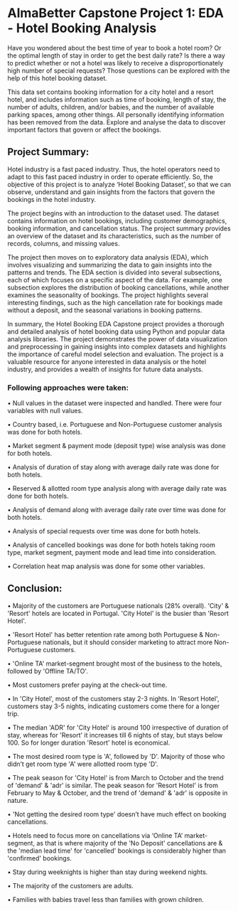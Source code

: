 # AlmaBetter Capstone Project 1: EDA - Hotel Booking Analysis

Have you wondered about the best time of year to book a hotel room? Or the optimal length of stay in order to get the best daily rate? Is there a way to predict whether or not a hotel was likely to receive a disproportionately high number of special requests?
Those questions can be explored with the help of this hotel booking dataset.

This data set contains booking information for a city hotel and a resort hotel, and includes information such as time of booking, length of stay, the number of adults, children, and/or babies, and the number of available parking spaces, among other things. All personally identifying information has been removed from the data.
Explore and analyse the data to discover important factors that govern or affect the bookings.

## Project Summary:
Hotel industry is a fast paced industry. Thus, the hotel operators need to adapt to this fast paced industry in order to operate efficiently. So, the objective of this project is to analyze ‘Hotel Booking Dataset’, so that we can observe, understand and gain insights from the factors that govern the bookings in the hotel industry.

The project begins with an introduction to the dataset used. The dataset contains information on hotel bookings, including customer demographics, booking information, and cancellation status. The project summary provides an overview of the dataset and its characteristics, such as the number of records, columns, and missing values.

The project then moves on to exploratory data analysis (EDA), which involves visualizing and summarizing the data to gain insights into the patterns and trends. The EDA section is divided into several subsections, each of which focuses on a specific aspect of the data. For example, one subsection explores the distribution of booking cancellations, while another examines the seasonality of bookings. The project highlights several interesting findings, such as the high cancellation rate for bookings made without a deposit, and the seasonal variations in booking patterns.

In summary, the Hotel Booking EDA Capstone project provides a thorough and detailed analysis of hotel booking data using Python and popular data analysis libraries. The project demonstrates the power of data visualization and preprocessing in gaining insights into complex datasets and highlights the importance of careful model selection and evaluation. The project is a valuable resource for anyone interested in data analysis or the hotel industry, and provides a wealth of insights for future data analysts.

### Following approaches were taken:
• Null values in the dataset were inspected and handled. There were four variables with null values.

• Country based, i.e. Portuguese and Non-Portuguese customer analysis was done for both hotels.

• Market segment & payment mode (deposit type) wise analysis was done for both hotels.

• Analysis of duration of stay along with average daily rate was done for both hotels.

• Reserved & allotted room type analysis along with average daily rate was done for both hotels.

• Analysis of demand along with average daily rate over time was done for both hotels.

• Analysis of special requests over time was done for both hotels.

• Analysis of cancelled bookings was done for both hotels taking room type, market segment, payment mode and lead time into consideration.

• Correlation heat map analysis was done for some other variables.

## Conclusion:
• Majority of the customers are Portuguese nationals (28% overall). 'City' & 'Resort' hotels are located in Portugal. 'City Hotel' is the busier than 'Resort Hotel'.

• 'Resort Hotel' has better retention rate among both Portuguese & Non-Portuguese nationals, but it should consider marketing to attract more Non-Portuguese customers.

• 'Online TA' market-segment brought most of the business to the hotels, followed by 'Offline TA/TO'.

• Most customers prefer paying at the check-out time.

• In 'City Hotel', most of the customers stay 2-3 nights. In 'Resort Hotel', customers stay 3-5 nights, indicating customers come there for a longer trip.

• The median 'ADR' for 'City Hotel' is around 100 irrespective of duration of stay, whereas for 'Resort' it increases till 6 nights of stay, but stays below 100. So for longer duration 'Resort' hotel is economical.

• The most desired room type is 'A', followed by 'D'. Majority of those who didn’t get room type 'A' were allotted room type 'D'.

• The peak season for 'City Hotel' is from March to October and the trend of 'demand' & 'adr' is similar. The peak season for 'Resort Hotel' is from February to May & October, and the trend of 'demand' & 'adr' is opposite in nature.

• 'Not getting the desired room type' doesn’t have much effect on booking cancellations.

• Hotels need to focus more on cancellations via ‘Online TA’ market-segment, as that is where majority of the 'No Deposit' cancellations are & the 'median lead time' for 'cancelled' bookings is considerably higher than 'confirmed' bookings.

• Stay during weeknights is higher than stay during weekend nights.

• The majority of the customers are adults.

• Families with babies travel less than families with grown children.
